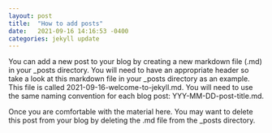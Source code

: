 ```yaml
---
layout: post
title:  "How to add posts"
date:   2021-09-16 14:16:53 -0400
categories: jekyll update
---
```


You can add a new post to your blog by creating a new markdown file (.md) in your _posts directory. You will need to have an appropriate header so take a look at this markdown file in your _posts directory as an example. This file is called 2021-09-16-welcome-to-jekyll.md. You will need to use the same naming convention for each blog post: YYY-MM-DD-post-title.md.

Once you are comfortable with the material here. You may want to delete this post from your blog by deleting the .md file from the _posts directory.
